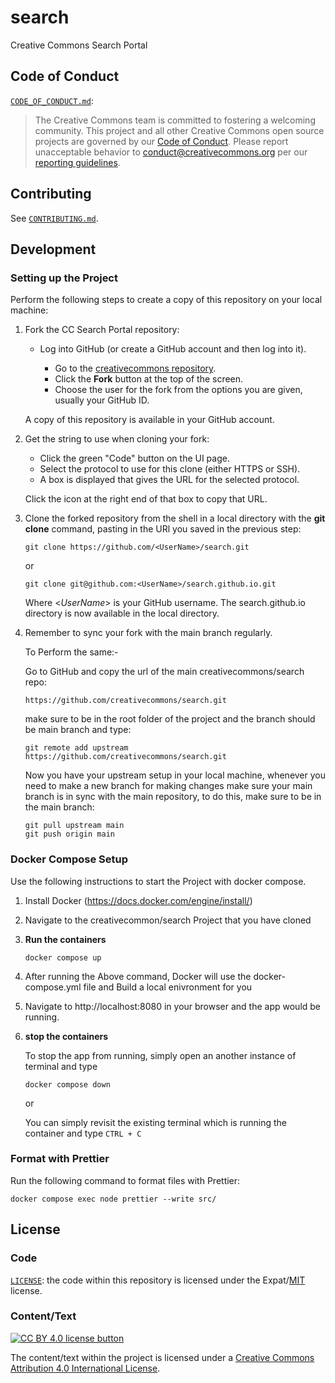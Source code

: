 # search

Creative Commons Search Portal


## Code of Conduct

[`CODE_OF_CONDUCT.md`](CODE_OF_CONDUCT.md):

> The Creative Commons team is committed to fostering a welcoming community.
> This project and all other Creative Commons open source projects are governed
> by our [Code of Conduct][code_of_conduct]. Please report unacceptable
> behavior to [conduct@creativecommons.org](mailto:conduct@creativecommons.org)
> per our [reporting guidelines][reporting_guide].

[code_of_conduct]: https://opensource.creativecommons.org/community/code-of-conduct/
[reporting_guide]: https://opensource.creativecommons.org/community/code-of-conduct/enforcement/


## Contributing

See [`CONTRIBUTING.md`](CONTRIBUTING.md).


## Development


### Setting up the Project

Perform the following steps to create a copy of this repository on your local
machine:

1. Fork the CC Search Portal repository:

   - Log into GitHub (or create a GitHub account and then log into it).

     - Go to the [creativecommons
       repository](https://github.com/creativecommons/search).
     - Click the **Fork** button at the top of the screen.
     - Choose the user for the fork from the options you are given, usually
       your GitHub ID.

    A copy of this repository is available in your GitHub account.

2.  Get the string to use when cloning your fork:

    - Click the green "Code" button on the UI page.
    - Select the protocol to use for this clone (either HTTPS or SSH).
    - A box is displayed that gives the URL for the selected protocol.

    Click the icon at the right end of that box to copy that URL.

3.  Clone the forked repository from the shell in a local directory with the
    **git clone** command, pasting in the URl you saved in the previous step:

    ```shell
    git clone https://github.com/<UserName>/search.git
    ```
    or
    ```shell
    git clone git@github.com:<UserName>/search.github.io.git
    ```

    Where <_UserName_> is your GitHub username. The search.github.io directory
    is now available in the local directory.

4. Remember to sync your fork with the main branch regularly.

    To Perform the same:-

    Go to GitHub and copy the url of the main creativecommons/search repo:

    ```shell
    https://github.com/creativecommons/search.git
    ```

    make sure to be in the root folder of the project and the branch should be
    main branch and type:

    ```shell
    git remote add upstream https://github.com/creativecommons/search.git
    ```

    Now you have your upstream setup in your local machine, whenever you need
    to make a new branch for making changes make sure your main branch is in
    sync with the main repository, to do this, make sure to be in the main
    branch:

    ```shell
    git pull upstream main
    git push origin main
    ```


### Docker Compose Setup

Use the following instructions to start the Project with docker compose.

1. Install Docker (https://docs.docker.com/engine/install/)
2. Navigate to the creativecommon/search Project that you have cloned
3. **Run the containers**

   ```shell
   docker compose up
   ```

4. After running the Above command, Docker will use the docker-compose.yml file
   and Build a local enivronment for you
5. Navigate to http://localhost:8080 in your browser and the app would be
   running.
6. **stop the containers**

   To stop the app from running, simply open an another instance of terminal
   and type

   ```shell
   docker compose down
   ```

   or

   You can simply revisit the existing terminal which is running the container
   and type `CTRL + C`


### Format with Prettier
Run the following command to format files with Prettier:
```shell
docker compose exec node prettier --write src/
```


## License


### Code

[`LICENSE`](LICENSE): the code within this repository is licensed under the
Expat/[MIT][mit] license.

[mit]: http://www.opensource.org/licenses/MIT "The MIT License | Open Source Initiative"


### Content/Text

[![CC BY 4.0 license button][cc-by-png]][cc-by]

The content/text within the project is licensed under a [Creative Commons
Attribution 4.0 International License][cc-by].

[cc-by-png]: https://licensebuttons.net/l/by/4.0/88x31.png#floatleft "CC BY 4.0 license button"
[cc-by]: https://creativecommons.org/licenses/by/4.0/ "Creative Commons Attribution 4.0 International License"
